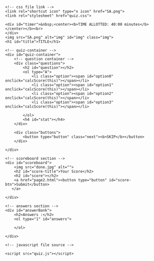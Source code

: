 <!DOCTYPE html>
<html lang="en">
<head>
    <meta charset="UTF-8">
    <meta name="viewport" content="width=device-width, initial-scale=1.0">
    <title>ASSIGNMENT-I</title>

    <!-- css file link -->
    <link rel="shortcut icon" type="x icon" href="SA.png">
    <link rel="stylesheet" href="quiz.css">
</head>
<body>
    <form action="https://sheetdb.io/api/v1/ypl9zywwn4jcc" method="post" id="sheetdb-form"  >

    <div id="timer">&nbsp;<center><b>TIME ALLOTTED: 40:00 minutes</b></center></b><br>
    </div>
    <img src="SA.png" alt="img" id="img" class="img">
    <h1 id="title">TITLE</h1>

    <!-- quiz-container -->
    <div id="quiz-container">
        <!-- question container -->
        <div class="questions">
            <h2 id="question"></h2>
            <ol type="A">
                <li class="option"><span id="option0" onclick="calcScore(this)"></span></li>
                <li class="option"><span id="option1" onclick="calcScore(this)"></span></li>
                <li class="option"><span id="option2" onclick="calcScore(this)"></span></li>
                <li class="option"><span id="option3" onclick="calcScore(this)"></span></li>
            
            </ol>
            <h4 id="stat"></h4>
        </div>

        <div class="buttons">
            <button type="button" class="next"><b>SKIP</b></button>
        </div>

    </div>

    <!-- scoreboard section -->
    <div id="scoreboard">
        <img src="done.jpg" alt="">
        <h2 id="score-title">Your Score</h2>
        <h2 id="score"></h2>
        <a href="page2.html"><button type="button" id="score-btn">Submit</button>
       </a>
        
    </div>

    <!-- answers section -->
    <div id="answerBank">
        <h2>Answers :</h2>
        <ol type="1" id="answers">

        </ol>
        
    </div>

    <!-- javascript file source -->
   
    <script src="quiz.js"></script>
</body>
</html>
